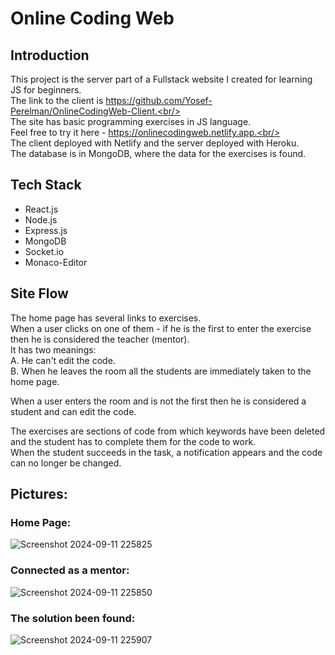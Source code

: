 # Online Coding Web
## Introduction
This project is the server part of a Fullstack website I created for learning JS for beginners.<br/>
The link to the client is https://github.com/Yosef-Perelman/OnlineCodingWeb-Client.<br/><br/>
The site has basic programming exercises in JS language.<br/>
Feel free to try it here - https://onlinecodingweb.netlify.app.<br/><br/>
The client deployed with Netlify and the server deployed with Heroku.<br/>
The database is in MongoDB, where the data for the exercises is found.<br/>

## Tech Stack
- React.js
- Node.js
- Express.js
- MongoDB
- Socket.io
- Monaco-Editor

## Site Flow
The home page has several links to exercises.<br/>
When a user clicks on one of them - if he is the first to enter the exercise then he is considered the teacher (mentor).<br/>
It has two meanings:<br/>
A. He can't edit the code.<br/>
B. When he leaves the room all the students are immediately taken to the home page.<br/>


When a user enters the room and is not the first then he is considered a student and can edit the code.<br/>


The exercises are sections of code from which keywords have been deleted and the student has to complete them for the code to work.<br/>
When the student succeeds in the task, a notification appears and the code can no longer be changed.<br/>


## Pictures:
### Home Page:
![Screenshot 2024-09-11 225825](https://github.com/user-attachments/assets/1182bbac-ae1e-4625-9619-4d37eec6e287)

### Connected as a mentor:
![Screenshot 2024-09-11 225850](https://github.com/user-attachments/assets/2a3f263a-9744-47e2-9223-b84a792b4b38)

### The solution been found:
![Screenshot 2024-09-11 225907](https://github.com/user-attachments/assets/5ba1aa1c-6b79-4eb3-a64e-f4039992ef8d)

